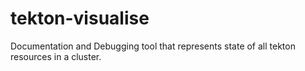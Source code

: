 # tekton-visualise
Documentation and Debugging tool that represents state of all tekton resources in a cluster.

